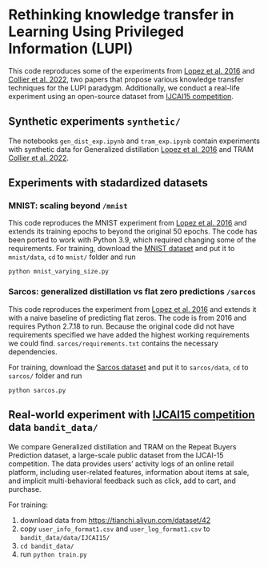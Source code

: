 # Rethinking knowledge transfer in Learning Using Privileged Information (LUPI)

This code reproduces some of the experiments from 
[Lopez et al. 2016](https://github.com/lopezpaz/distillation_privileged_information) and [Collier et al. 2022](https://arxiv.org/abs/2202.09244), 
two papers that propose various knowledge transfer techniques for the LUPI paradygm.
Additionally, we conduct a real-life experiment using an open-source dataset from [IJCAI15 competition](https://ijcai-15.org/repeat-buyers-prediction-competition/).

## Synthetic experiments `synthetic/`
The notebooks `gen_dist_exp.ipynb`  and `tram_exp.ipynb` contain experiments with synthetic data for 
Generalized distillation [Lopez et al. 2016](https://github.com/lopezpaz/distillation_privileged_information) and TRAM [Collier et al. 2022](https://arxiv.org/abs/2202.09244).

## Experiments with stadardized datasets
### MNIST: scaling beyond `/mnist`
This code reproduces the MNIST experiment from [Lopez et al. 2016](https://github.com/lopezpaz/distillation_privileged_information) 
and extends its training epochs to beyond the original 50 epochs.
The code has been ported to work with Python 3.9, which required changing some of the requirements. 
For training, download the [MNIST dataset](https://yann.lecun.com/exdb/mnist/) and put it to `mnist/data`, `cd` to `mnist/` folder and run

```python mnist_varying_size.py```

### Sarcos: generalized distillation vs flat zero predictions `/sarcos`
This code reproduces the experiment from [Lopez et al. 2016](https://github.com/lopezpaz/distillation_privileged_information) 
and extends it with a naive baseline of predicting flat zeros. The code is from 2016 and requires Python 2.7.18 to run. 
Because the original code did not have requirements specified we have added the highest working requirements we could find. 
`sarcos/requirements.txt` contains the necessary dependencies.

For training, download the [Sarcos dataset](https://gaussianprocess.org/gpml/data/) and put it to `sarcos/data`, `cd` to `sarcos/` folder and run

```python sarcos.py```


## Real-world experiment with [IJCAI15 competition](https://ijcai-15.org/repeat-buyers-prediction-competition/) data `bandit_data/`
We compare Generalized distillation and TRAM on the Repeat Buyers Prediction dataset, a large-scale public dataset from the IJCAI-15 competition.
The data provides users’ activity logs of an online retail platform, including user-related features,
information about items at sale, and implicit multi-behavioral feedback such as click, add to cart, and purchase.

For training: 
1. download data from https://tianchi.aliyun.com/dataset/42
2. copy `user_info_format1.csv` and `user_log_format1.csv` to `bandit_data/data/IJCAI15/`
3. `cd bandit_data/`
4. run `python train.py`
